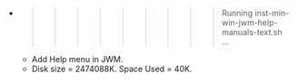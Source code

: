 * >>>>>>>>> Running inst-min-win-jwm-help-manuals-text.sh ...
  * Add Help menu in JWM.
  * Disk size = 2474088K. Space Used = 40K.

